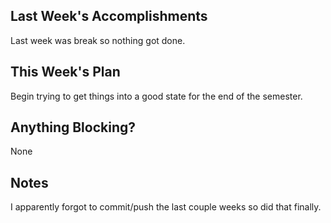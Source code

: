 ## Last Week's Accomplishments
Last week was break so nothing got done.

## This Week's Plan
Begin trying to get things into a good state for the end of the semester.

## Anything Blocking?
None

## Notes
I apparently forgot to commit/push the last couple weeks so did that finally.
